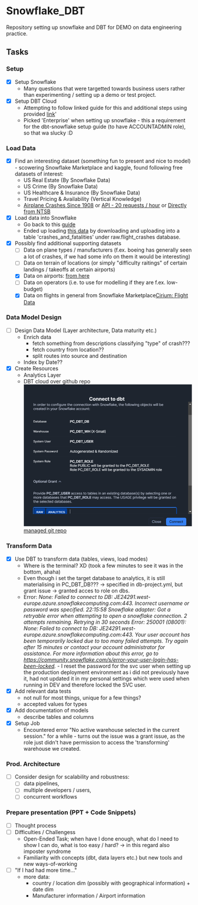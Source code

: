 # Snowflake_DBT
Repository setting up snowflake and DBT for DEMO on data engineering practice.

## Tasks
### Setup
- [x] Setup Snowflake
    - Many questions that were targetted towards business users rather than experimenting / setting up a demo or test project.
- [x] Setup DBT Cloud
    - Attempting to follow linked guide for this and additional steps using provided [link](https://docs.getdbt.com/guides/snowflake?step=1)'
    - Picked 'Enterprise' when setting up snowflake - this a requirement for the dbt-snowflake setup guide (to have ACCOUNTADMIN role), so that wa slucky :D

### Load Data
- [x] Find an interesting dataset (something fun to present and nice to model) - scowering Snowflake Marketplace and kaggle, found following free datasets of interest:
    - US Real Estate (By Snowflake Data)
    - US Crime (By Snowflake Data)
    - US Healthcare & Insurance (By Snowflake Data)
    - Travel Pricing & Availability (Vertical Knowledge)
    - [Airplane Crashes Since 1908](https://www.kaggle.com/datasets/saurograndi/airplane-crashes-since-1908/data) or [API - 20 requests / hour](https://rapidapi.com/Berthje/api/flight-accidents-api-ntsb1) or [Directly from NTSB](https://www.ntsb.gov/safety/data/Pages/Data_Stats.aspx)
- [x] Load data into Snowflake
    - Go back to this [guide](https://docs.getdbt.com/guides/snowflake?step=3)
    - Ended up loading [this data](https://www.kaggle.com/datasets/saurograndi/airplane-crashes-since-1908?resource=download) by downloading and uploading into a table 'crashes_and_fatalities' under raw.flight_crashes database. 
- [x] Possibly find additional supporting datasets
    - [ ] Data on plane types / manufacturers (f.ex. boeing has generally seen a lot of crashes, if we had some info on them it would be interesting)
    - [ ] Data on terrain of locations (or simply "difficulty raitings" of certain landings / takeoffs at certain airports)
    - [x] Data on airports: [from here](https://www.kaggle.com/datasets/mexwell/world-airports)
    - [ ] Data on operators (i.e. to use for modelling if they are f.ex. low-budget)
    - [x] Data on flights in general from Snowflake Marketplace[Cirium: Flight Data](https://app.snowflake.com/marketplace/listing/GZTSZRFHVT3/cirium-cirium-flight-data?search=flights)

### Data Model Design
- [ ] Design Data Model (Layer architecture, Data maturity etc.)
    - Enrich data 
        - fetch something from descriptions classifying "type" of crash???
        - fetch country from location??
        - split routes into source and destination
    - Index by Date??
- [x] Create Resources
    - Analytics Layer
    - DBT cloud over github repo
    ![alt text](image.png)
    [managed git repo](https://am966.us1.dbt.com/settings/accounts/70471823416715/pages/projects/70471823419437/repositories/70471823404854)

### Transform Data
- [x] Use DBT to transform data (tables, views, load modes)
    - Where is the terminal? XD (took a few minutes to see it was in the bottom, ahaha)
    - Even though i set the target database to analytics, it is still materialising in PC_DBT_DB??? -> specified in db-project.yml, but grant issue -> granted acces to role on dbs.
    - Error: *None: Failed to connect to DB: JE24291.west-europe.azure.snowflakecomputing.com:443. Incorrect username or password was specified. 22:15:58 Snowflake adapter: Got a retryable error when attempting to open a snowflake connection. 2 attempts remaining. Retrying in 30 seconds Error: 250001 (08001): None: Failed to connect to DB: JE24291.west-europe.azure.snowflakecomputing.com:443. Your user account has been temporarily locked due to too many failed attempts. Try again after 15 minutes or contact your account administrator for assistance. For more information about this error, go to https://community.snowflake.com/s/error-your-user-login-has-been-locked.* - I reset the password for the svc user when setting up the production deployment environment as i did not previously have it, had not updated it in my personal settings which were used when running in DEV and therefore locked the SVC user.
- [x] Add relevant data tests
    - not null for most things, unique for a few things?
    - accepted values for types
- [x] Add documentation of models
    - describe tables and columns
- [x] Setup Job
    - Encountered error "No active warehouse selected in the current session." for a while - turns out the issue was a grant issue, as the role just didn't have permission to access the 'transforming' warehouse we created.

### Prod. Architecture
- [ ] Consider design for scalability and robustness: 
    - [ ] data pipelines,
    - [ ] multiple developers / users,
    - [ ] concurrent workflows

### Prepare presentation (PPT + Code Snippets)
- [ ] Thought process
- [ ] Difficulties / Challengess
    - Open-Ended Task; when have I done enough, what do I need to show I can do, what is too easy / hard? -> in this regard also imposter syndrome
    - Familiarity with concepts (dbt, data layers etc.) but new tools and new ways-of-working
- [ ] "If I had had more time..."
    - more data:
        - country / location dim (possibly with geographical information) + date dim
        - Manufacturer information / Airport information